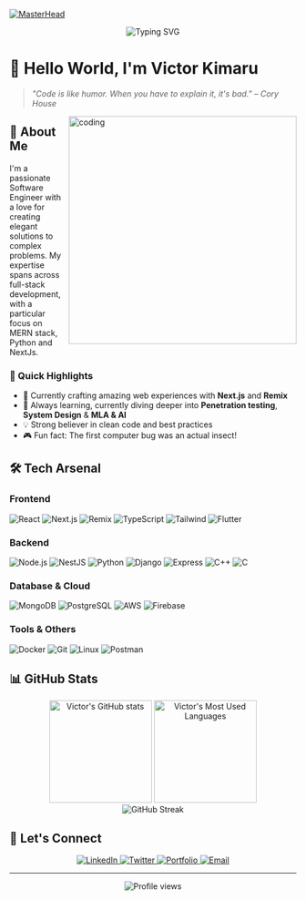 [![MasterHead](https://user-images.githubusercontent.com/113350806/236842414-18101a37-92f5-4de7-a46d-eeaca6e16cbd.gif)](https://github.com/vkhydras)

<div align="center">
  <img src="https://readme-typing-svg.demolab.com?font=Fira+Code&pause=1000&color=2D9ECF&random=false&width=435&lines=Full+Stack+Software+Engineer;Problem+Solver+%7C+Creative+Thinker;MERN+Stack+%7C+Python+%7C+NextJs%7C+Remix" alt="Typing SVG" />
</div>

# 👋 Hello World, I'm Victor Kimaru

> *"Code is like humor. When you have to explain it, it's bad." – Cory House*

<img align="right" alt="coding" width="400" src="https://cdn.dribbble.com/users/1162077/screenshots/3848914/programmer.gif">

## 🚀 About Me
I'm a passionate Software Engineer with a love for creating elegant solutions to complex problems. My expertise spans across full-stack development, with a particular focus on MERN stack, Python and NextJs.

### 🎯 Quick Highlights
- 🔭 Currently crafting amazing web experiences with **Next.js** and **Remix**
- 🌱 Always learning, currently diving deeper into **Penetration testing**, **System Design** & **MLA & AI**
- 💡 Strong believer in clean code and best practices
- 🎮 Fun fact: The first computer bug was an actual insect!

## 🛠️ Tech Arsenal

### Frontend
![React](https://img.shields.io/badge/-React-61DAFB?style=for-the-badge&logo=react&logoColor=black)
![Next.js](https://img.shields.io/badge/-Next.js-000000?style=for-the-badge&logo=next.js&logoColor=white)
![Remix](https://img.shields.io/badge/-Remix-000000?style=for-the-badge&logo=remix&logoColor=white)
![TypeScript](https://img.shields.io/badge/-TypeScript-3178C6?style=for-the-badge&logo=typescript&logoColor=white)
![Tailwind](https://img.shields.io/badge/-Tailwind-38B2AC?style=for-the-badge&logo=tailwind-css&logoColor=white)
![Flutter](https://img.shields.io/badge/-Flutter-02569B?style=for-the-badge&logo=flutter&logoColor=white)

### Backend
![Node.js](https://img.shields.io/badge/-Node.js-339933?style=for-the-badge&logo=node.js&logoColor=white)
![NestJS](https://img.shields.io/badge/-NestJS-E0234E?style=for-the-badge&logo=nestjs&logoColor=white)
![Python](https://img.shields.io/badge/-Python-3776AB?style=for-the-badge&logo=python&logoColor=white)
![Django](https://img.shields.io/badge/-Django-092E20?style=for-the-badge&logo=django&logoColor=white)
![Express](https://img.shields.io/badge/-Express-000000?style=for-the-badge&logo=express&logoColor=white)
![C++](https://img.shields.io/badge/-C++-00599C?style=for-the-badge&logo=c%2B%2B&logoColor=white)
![C](https://img.shields.io/badge/-C-A8B9CC?style=for-the-badge&logo=c&logoColor=black)

### Database & Cloud
![MongoDB](https://img.shields.io/badge/-MongoDB-47A248?style=for-the-badge&logo=mongodb&logoColor=white)
![PostgreSQL](https://img.shields.io/badge/-PostgreSQL-336791?style=for-the-badge&logo=postgresql&logoColor=white)
![AWS](https://img.shields.io/badge/-AWS-232F3E?style=for-the-badge&logo=amazon-aws&logoColor=white)
![Firebase](https://img.shields.io/badge/-Firebase-FFCA28?style=for-the-badge&logo=firebase&logoColor=black)

### Tools & Others
![Docker](https://img.shields.io/badge/-Docker-2496ED?style=for-the-badge&logo=docker&logoColor=white)
![Git](https://img.shields.io/badge/-Git-F05032?style=for-the-badge&logo=git&logoColor=white)
![Linux](https://img.shields.io/badge/-Linux-FCC624?style=for-the-badge&logo=linux&logoColor=black)
![Postman](https://img.shields.io/badge/-Postman-FF6C37?style=for-the-badge&logo=postman&logoColor=white)

## 📊 GitHub Stats

<div align="center">
  <img height="180em" src="https://github-readme-stats.vercel.app/api?username=vkhydras&show_icons=true&theme=tokyonight" alt="Victor's GitHub stats" />
  <img height="180em" src="https://github-readme-stats.vercel.app/api/top-langs/?username=vkhydras&layout=compact&theme=tokyonight&hide=html,css&langs_count=8" alt="Victor's Most Used Languages" />
</div>

<div align="center">
  <img src="https://github-readme-streak-stats.herokuapp.com/?user=vkhydras&theme=tokyonight" alt="GitHub Streak" />
</div>

## 🤝 Let's Connect

<div align="center">
  <a href="https://linkedin.com/in/victor-kimaru-250b04277">
    <img src="https://img.shields.io/badge/-LinkedIn-0A66C2?style=for-the-badge&logo=linkedin&logoColor=white" alt="LinkedIn" />
  </a>
  <a href="https://twitter.com/v_k_hydra">
    <img src="https://img.shields.io/badge/-Twitter-1DA1F2?style=for-the-badge&logo=twitter&logoColor=white" alt="Twitter" />
  </a>
  <a href="https://victork.vercel.app/">
    <img src="https://img.shields.io/badge/-Portfolio-000000?style=for-the-badge&logo=vercel&logoColor=white" alt="Portfolio" />
  </a>
  <a href="mailto:victorkimaru8@gmail.com">
    <img src="https://img.shields.io/badge/-Email-D14836?style=for-the-badge&logo=gmail&logoColor=white" alt="Email" />
  </a>
</div>

---

<div align="center">
  <img src="https://komarev.com/ghpvc/?username=vkhydras&color=blue&style=flat-square" alt="Profile views" />
</div>
